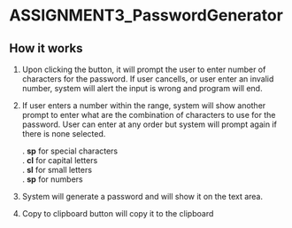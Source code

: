 # ASSIGNMENT3_PasswordGenerator

## How it works

1. Upon clicking the button, it will prompt the user to enter number of characters for the password. If user cancells, or user enter an invalid number, system will alert the input is wrong and program will end.

2. If user enters a number within the range, system will show another prompt to enter what are the combination of characters to use for the password. User can enter at any order but system will prompt again if there is none selected.

    . **sp** for special characters \
    . **cl** for capital letters \
    . **sl** for small letters \
    . **sp** for numbers 
    
3. System will generate a password and will show it on the text area.

4. Copy to clipboard button will copy it to the clipboard
